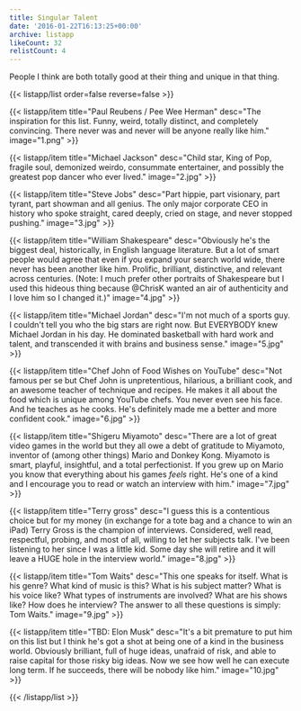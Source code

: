 ```yaml
---
title: Singular Talent
date: '2016-01-22T16:13:25+00:00'
archive: listapp
likeCount: 32
relistCount: 4
---
```


People I think are both totally good at their thing and unique in that thing.

<!--more-->

{{< listapp/list order=false reverse=false >}}

   {{< listapp/item title="Paul Reubens / Pee Wee Herman"
      desc="The inspiration for this list. Funny, weird, totally distinct, and completely convincing. There never was and never will be anyone really like him."
      image="1.png" >}}

   {{< listapp/item title="Michael Jackson"
      desc="Child star, King of Pop, fragile soul, demonized weirdo, consummate entertainer, and possibly the greatest pop dancer who ever lived."
      image="2.jpg" >}}

   {{< listapp/item title="Steve Jobs"
      desc="Part hippie, part visionary, part tyrant, part showman and all genius. The only major corporate CEO in history who spoke straight, cared deeply, cried on stage, and never stopped pushing."
      image="3.jpg" >}}

   {{< listapp/item title="William Shakespeare"
      desc="Obviously he's the biggest deal, historically, in English language literature. But a lot of smart people would agree that even if you expand your search world wide, there never has been another like him. Prolific, brilliant, distinctive, and relevant across centuries. (Note: I much prefer other portraits of Shakespeare but I used this hideous thing because @ChrisK wanted an air of authenticity and I love him so I changed it.)"
      image="4.jpg" >}}

   {{< listapp/item title="Michael Jordan"
      desc="I'm not much of a sports guy. I couldn't tell you who the big stars are right now. But EVERYBODY knew Michael Jordan in his day. He dominated basketball with hard work and talent, and transcended it with brains and business sense."
      image="5.jpg" >}}

   {{< listapp/item title="Chef John of Food Wishes on YouTube"
      desc="Not famous per se but Chef John is unpretentious, hilarious, a brilliant cook, and an awesome teacher of technique and recipes. He makes it all about the food which is unique among YouTube chefs. You never even see his face. And he teaches as he cooks. He's definitely made me a better and more confident cook."
      image="6.jpg" >}}

   {{< listapp/item title="Shigeru Miyamoto"
      desc="There are a lot of great video games in the world but they all owe a debt of gratitude to Miyamoto, inventor of (among other things) Mario and Donkey Kong. Miyamoto is smart, playful, insightful, and a total perfectionist. If you grew up on Mario you know that everything about his games *feels* right. He's one of a kind and I encourage you to read or watch an interview with him."
      image="7.jpg" >}}

   {{< listapp/item title="Terry gross"
      desc="I guess this is a contentious choice but for my money (in exchange for a tote bag and a chance to win an iPad) Terry Gross is the champion of interviews. Considered, well read, respectful, probing, and most of all, willing to let her subjects talk. I've been listening to her since I was a little kid. Some day she will retire and it will leave a HUGE hole in the interview world."
      image="8.jpg" >}}

   {{< listapp/item title="Tom Waits"
      desc="This one speaks for itself. What is his genre? What kind of music is this? What is his subject matter? What is his voice like? What types of instruments are involved? What are his shows like? How does he interview? The answer to all these questions is simply: Tom Waits."
      image="9.jpg" >}}

   {{< listapp/item title="TBD: Elon Musk"
      desc="It's a bit premature to put him on this list but I think he's got a shot at being one of a kind in the business world. Obviously brilliant, full of huge ideas, unafraid of risk, and able to raise capital for those risky big ideas. Now we see how well he can execute long term. If he succeeds, there will be nobody like him."
      image="10.jpg" >}}

{{< /listapp/list >}}
